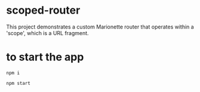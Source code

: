# scoped-router

This project demonstrates a custom Marionette router that operates within a 'scope', which is a URL fragment.

# to start the app

`npm i`

`npm start`
